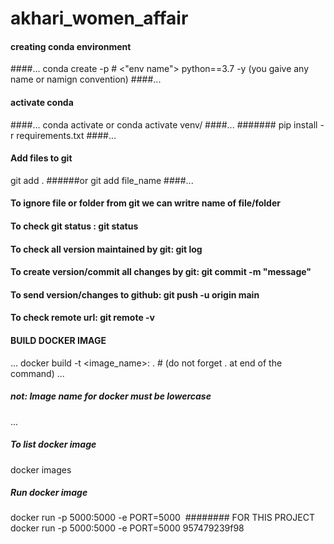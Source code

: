
# akhari_women_affair

#### creating conda environment
####...
conda create -p # <"env name"> python==3.7 -y (you gaive any name or namign convention) 
####...
#### activate conda
####...
conda activate
    or
conda activate venv/
####...
####### pip install -r requirements.txt
####...
#### Add files to git
git add .
######or
git add file_name
####...
#### To ignore file or folder from git we can writre name of file/folder
#### To check git status : git status
#### To check all version maintained by git: git log
#### To create version/commit all changes by git: git commit -m "message"
#### To send version/changes to github: git push -u origin main
#### To check remote url: git remote -v

#### BUILD DOCKER IMAGE
...
docker build -t <image_name>:<tagname> .           # (do not forget . at end of the command)
...
##### not: Image name for docker must be lowercase
...
##### To list docker image
docker images
##### Run docker image
docker run -p 5000:5000 -e PORT=5000 <IMAGE ID> 
######## FOR THIS PROJECT docker run -p 5000:5000 -e PORT=5000 957479239f98
